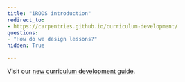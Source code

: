 ```yaml
---
title: "iRODS introduction"
redirect_to:
- https://carpentries.github.io/curriculum-development/
questions:
- "How do we design lessons?"
hidden: True

---
```


Visit our [new curriculum development guide](https://carpentries.github.io/curriculum-development/).

